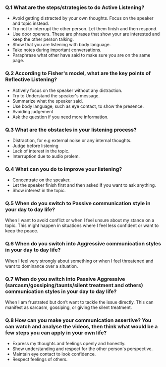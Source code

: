 ### Q.1 What are the steps/strategies to do Active Listening?
 - Avoid getting distracted by your own thoughts. Focus on the speaker and topic instead.
 - Try not to interrupt the other person. Let them finish and then respond.
 - Use door openers. These are phrases that show your are interested and keep the other person talking.
 - Show that you are listening with body language.
 - Take notes during important conversations.
 - Paraphrase what other have said to make sure you are on the same page.

### Q.2 According to Fisher's model, what are the key points of Reflective Listening? 
- Actively focus on the speaker without any distraction.
- Try to Understand the speaker's message.
- Summarize what the speaker said.
- Use body language, such as eye contact, to show the presence.
- Avoiding judgement
- Ask the question if you need more information.

### Q.3 What are the obstacles in your listening process?
- Distraction, for e.g external noise or any internal thoughts.
- Judge before listening
- Lack of interest in the topic.
- Interruption due to audio prolem.

### Q.4 What can you do to improve your listening?
- Concentrate on the speaker.
- Let the speaker finish first and then asked if you want to ask anything.
- Show interest in the topic.

### Q.5 When do you switch to Passive communication style in your day to day life?
When I want to avoid conflict or when I feel unsure about my stance on a topic. 
This might happen in situations where I feel less confident or want to keep the peace.


### Q.6 When do you switch into Aggressive communication styles in your day to day life?
When I feel very strongly about something or when I feel threatened and want to dominance over a situation.

### Q.7 When do you switch into Passive Aggressive (sarcasm/gossiping/taunts/silent treatment and others) communication styles in your day to day life?
When I am frustrated but don’t want to tackle the issue directly. This can manifest as sarcasm, gossiping, or giving the silent treatment.

### Q.8 How can you make your communication assertive? You can watch and analyse the videos, then think what would be a few steps you can apply in your own life?   
- Express my thoughts and feelings openly and honestly.
- Show understanding and respect for the other person's perspective.
- Maintain eye contact to look confidence.
- Respect feelings of others.

